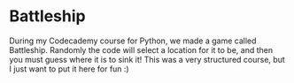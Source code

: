 # Battleship
During my Codecademy course for Python, we made a game called Battleship.  Randomly the code will select a location for it to be, and then you must guess where it is to sink it!  This was a very structured course, but I just want to put it here for fun :)

